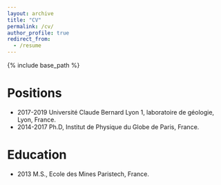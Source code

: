 ```yaml
---
layout: archive
title: "CV"
permalink: /cv/
author_profile: true
redirect_from:
  - /resume
---
```


{% include base_path %}

Positions
======
* 2017-2019  Université Claude Bernard Lyon 1, laboratoire de géologie, Lyon, France.
* 2014-2017  Ph.D, Institut de Physique du Globe de Paris, France.

Education
======
* 2013  M.S., Ecole des Mines Paristech, France.



  

